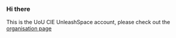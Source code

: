 ### Hi there 

This is the UoU CIE UnleashSpace account, please check out the [organisation page](https://github.com/Unleash-Space)
